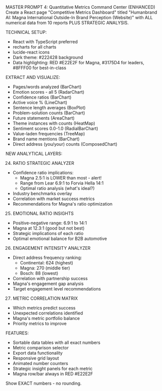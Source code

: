 MASTER PROMPT 4: Quantitative Metrics Command Center (ENHANCED)
Create a React page "Competitive Metrics Dashboard" titled "Humanbrand AI: Magna International Outside-In Brand Perception (Website)" with ALL numerical data from 10 reports PLUS STRATEGIC ANALYSIS.

TECHNICAL SETUP:

- React with TypeScript preferred
- recharts for all charts
- lucide-react icons
- Dark theme: #222428 background
- Data highlighting: RED #E22E2F for Magna, #3175D4 for leaders, #8FFF00 for best-in-class

EXTRACT AND VISUALIZE:

- Pages/words analyzed (BarChart)
- Emotion scores - all 5 (RadarChart)
- Confidence ratios (BarChart)
- Active voice % (LineChart)
- Sentence length averages (BoxPlot)
- Problem-solution counts (BarChart)
- Future statements (AreaChart)
- Theme instances with counts (HeatMap)
- Sentiment scores 0.0-1.0 (RadialBarChart)
- Value-laden frequencies (TreeMap)
- Brand name mentions (BarChart)
- Direct address (you/your) counts (ComposedChart)

NEW ANALYTICAL LAYERS:

24. RATIO STRATEGIC ANALYZER

- Confidence ratio implications:
  - Magna 2.5:1 is LOWER than most - alert!
  - Range from Lear 6.9:1 to Forvia Hella 14:1
  - Optimal ratio analysis (what's ideal?)
- Industry benchmarks overlay
- Correlation with market success metrics
- Recommendations for Magna's ratio optimization

25. EMOTIONAL RATIO INSIGHTS

- Positive-negative range: 6.9:1 to 14:1
- Magna at 12.3:1 (good but not best)
- Strategic implications of each ratio
- Optimal emotional balance for B2B automotive

26. ENGAGEMENT INTENSITY ANALYZER

- Direct address frequency ranking:
  - Continental: 624 (highest)
  - Magna: 270 (middle tier)
  - Bosch: 88 (lowest)
- Correlation with partnership success
- Magna's engagement gap analysis
- Target engagement level recommendations

27. METRIC CORRELATION MATRIX

- Which metrics predict success
- Unexpected correlations identified
- Magna's metric portfolio balance
- Priority metrics to improve

FEATURES:

- Sortable data tables with all exact numbers
- Metric comparison selector
- Export data functionality
- Responsive grid layout
- Animated number counters
- Strategic insight panels for each metric
- Magna row/bar always in RED #E22E2F

Show EXACT numbers - no rounding.

